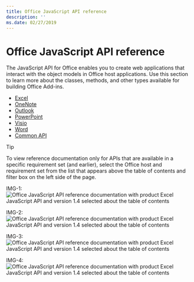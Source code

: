 ```yaml
---
title: Office JavaScript API reference 
description: ''
ms.date: 02/27/2019
---
```


# Office JavaScript API reference

The JavaScript API for Office enables you to create web applications that interact with the object models in Office host applications. Use this section to learn more about the classes, methods, and other types available for building Office Add-ins.

- [Excel](/javascript/api/api-ref?view=excel-js-preview)
- [OneNote](/javascript/api/api-ref?view=onenote-js-1.1)
- [Outlook](/javascript/api/api-ref?view=outlook-js-preview)
- [PowerPoint](/javascript/api/api-ref?view=powerpoint-js-1.1)
- [Visio](/javascript/api/api-ref?view=visio-js-1.1)
- [Word](/javascript/api/api-ref?view=word-js-preview)
- [Common API](/javascript/api/api-ref?view=common-js)

> [!TIP]
> To view reference documentation only for APIs that are available in a specific requirement set (and earlier), select the Office host and requirement set from the list that appears above the table of contents and filter box on the left side of the page.
> 
> IMG-1:
> ![Office JavaScript API reference documentation with product Excel JavaScript API and version 1.4 selected about the table of contents](images/api-ref-moniker-selector-1.png)
> 
> IMG-2:
> ![Office JavaScript API reference documentation with product Excel JavaScript API and version 1.4 selected about the table of contents](~/docs-ref-autogen/overview/images/api-ref-moniker-selector-1.png)
> 
> IMG-3:
> ![Office JavaScript API reference documentation with product Excel JavaScript API and version 1.4 selected about the table of contents](/javascript/api/images/api-ref-moniker-selector-1.png)
> 
> IMG-4:
> ![Office JavaScript API reference documentation with product Excel JavaScript API and version 1.4 selected about the table of contents](~/docs-ref-autogen/images/api-ref-moniker-selector-1.png)